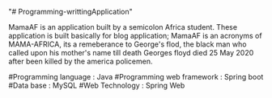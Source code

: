 "# Programming-writtingApplication" 

MamaAF is an application built by a semicolon Africa student. These application is built basically for blog application;
MamaAF is an acronyms of MAMA-AFRICA, its a remeberance to George's flod, the black man who called upon his mother's name till death
Georges floyd died 25 May 2020 after been killed by the america policemen.

#Programming language : Java
#Programming web framework : Spring boot 
#Data base : MySQL 
#Web Technology  : Spring Web
